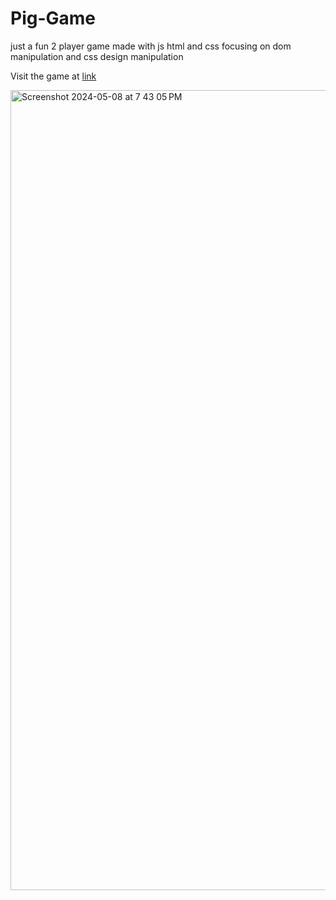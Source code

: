 # Pig-Game
just a fun 2 player game made with js html and css focusing on dom manipulation and css design manipulation

Visit the game at [link](https://cs251000.github.io/Pig-Game/)

<img width="1280" alt="Screenshot 2024-05-08 at 7 43 05 PM" src="https://github.com/CS251000/Pig-Game/assets/99918088/a7c5cac2-6ee0-4d0c-a444-98fa72c19ee3">

